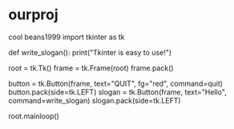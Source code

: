 # ourproj
cool beans1999
import tkinter as tk
    

def write_slogan():
    print("Tkinter is easy to use!")

root = tk.Tk()
frame = tk.Frame(root)
frame.pack()

button = tk.Button(frame, 
                   text="QUIT", 
                   fg="red",
                   command=quit)
button.pack(side=tk.LEFT)
slogan = tk.Button(frame,
                   text="Hello",
                   command=write_slogan)
slogan.pack(side=tk.LEFT)

root.mainloop()
